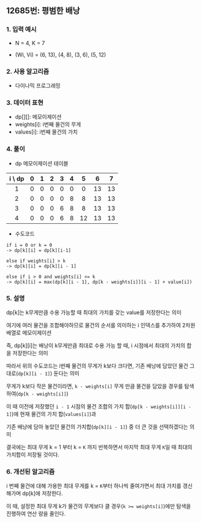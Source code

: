 ## 12685번: 평범한 배낭

### 1. 입력 예시

- N = 4, K = 7

- (Wi, Vi) = (6, 13), (4, 8), (3, 6), (5, 12)

### 2. 사용 알고리즘

- 다이나믹 프로그래밍

### 3. 데이터 표현

- dp[][]: 메모이제이션
- weights[i]: i번째 물건의 무게
- values[i]: i번째 물건의 가치

### 4. 풀이

- dp 메모이제이션 테이블

| i \ dp | 0 | 1 | 2 | 3 | 4 | 5  | 6  | 7  |
|:------:|:-:|:-:|:-:|:-:|:-:|:--:|:--:|:--:|
|   1    | 0 | 0 | 0 | 0 | 0 | 0  | 13 | 13 |
|   2    | 0 | 0 | 0 | 0 | 8 | 8  | 13 | 13 |
|   3    | 0 | 0 | 0 | 6 | 8 | 8  | 13 | 13 |
|   4    | 0 | 0 | 0 | 6 | 8 | 12 | 13 | 13 |

- 수도코드

```
if i = 0 or k = 0
-> dp[k][i] = dp[k][i-1]

else if weights[i] > k
-> dp[k][i] = dp[k][i - 1]

else if i > 0 and weights[i] <= k
-> dp[k][i] = max(dp[k][i - 1], dp[k - weights[i]][i - 1] + value[i])
```

### 5. 설명

dp[k]는 k무게만큼 수용 가능할 때 최대의 가치를 갖는 value를 저장한다는 의미

여기에 여러 물건을 조합해야하므로 물건의 순서를 의미하는 i 인덱스를 추가하여 2차원 배열로 메모이제이션

즉, dp[k][i]는 배낭이 k무게만큼 최대로 수용 가능 할 때, i 시점에서 최대의 가치의 합을 저장한다는 의미

따라서 위의 수도코드는 i번째 물건의 무게가 k보다 크다면, 기존 배낭에 담았던 물건 그대로(`dp[k][i - 1]`) 둔다는 의미

무게가 k보다 작은 물건이라면, `k - weights[i]` 무게 만큼 물건을 담았을 경우를 탐색하여(`dp[k - weights[i]]`)

이 때 이전에 저장했던 `i - 1` 시점의 물건 조합의 가치 합(`dp[k - weights[i]][i - 1]`)에 현재 물건의 가치 합(`values[i]`)과

기존 배낭에 담아 놓았던 물건의 가치합(`dp[k][i - 1]`) 중 더 큰 것을 선택하겠다는 의미

결국에는 최대 무게 k = 1 부터 k = `K` 까지 반복하면서 마지막 최대 무게 `K`일 때 최대의 가치합이 저장될 것이다.

### 6. 개선된 알고리즘

i 번째 물건에 대해 가용한 최대 무게를 k = `K`부터 하나씩 줄여가면서 최대 가치를 갱신해가며 dp[k]에 저장한다.

이 때, 설정한 최대 무게 k가 물건의 무게보다 클 경우(`k >= weights[i]`)에만 탐색을 진행하여 연산 량을 줄인다.